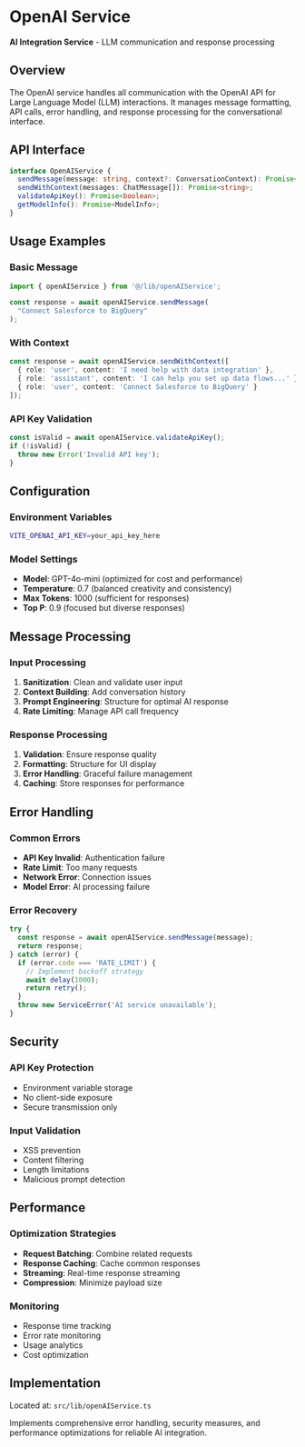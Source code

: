 # OpenAI Service

**AI Integration Service** - LLM communication and response processing

## Overview

The OpenAI service handles all communication with the OpenAI API for Large Language Model (LLM) interactions. It manages message formatting, API calls, error handling, and response processing for the conversational interface.

## API Interface

```typescript
interface OpenAIService {
  sendMessage(message: string, context?: ConversationContext): Promise<string>;
  sendWithContext(messages: ChatMessage[]): Promise<string>;
  validateApiKey(): Promise<boolean>;
  getModelInfo(): Promise<ModelInfo>;
}
```

## Usage Examples

### Basic Message
```typescript
import { openAIService } from '@/lib/openAIService';

const response = await openAIService.sendMessage(
  "Connect Salesforce to BigQuery"
);
```

### With Context
```typescript
const response = await openAIService.sendWithContext([
  { role: 'user', content: 'I need help with data integration' },
  { role: 'assistant', content: 'I can help you set up data flows...' },
  { role: 'user', content: 'Connect Salesforce to BigQuery' }
]);
```

### API Key Validation
```typescript
const isValid = await openAIService.validateApiKey();
if (!isValid) {
  throw new Error('Invalid API key');
}
```

## Configuration

### Environment Variables
```bash
VITE_OPENAI_API_KEY=your_api_key_here
```

### Model Settings
- **Model**: GPT-4o-mini (optimized for cost and performance)
- **Temperature**: 0.7 (balanced creativity and consistency)
- **Max Tokens**: 1000 (sufficient for responses)
- **Top P**: 0.9 (focused but diverse responses)

## Message Processing

### Input Processing
1. **Sanitization**: Clean and validate user input
2. **Context Building**: Add conversation history
3. **Prompt Engineering**: Structure for optimal AI response
4. **Rate Limiting**: Manage API call frequency

### Response Processing
1. **Validation**: Ensure response quality
2. **Formatting**: Structure for UI display
3. **Error Handling**: Graceful failure management
4. **Caching**: Store responses for performance

## Error Handling

### Common Errors
- **API Key Invalid**: Authentication failure
- **Rate Limit**: Too many requests
- **Network Error**: Connection issues
- **Model Error**: AI processing failure

### Error Recovery
```typescript
try {
  const response = await openAIService.sendMessage(message);
  return response;
} catch (error) {
  if (error.code === 'RATE_LIMIT') {
    // Implement backoff strategy
    await delay(1000);
    return retry();
  }
  throw new ServiceError('AI service unavailable');
}
```

## Security

### API Key Protection
- Environment variable storage
- No client-side exposure
- Secure transmission only

### Input Validation
- XSS prevention
- Content filtering
- Length limitations
- Malicious prompt detection

## Performance

### Optimization Strategies
- **Request Batching**: Combine related requests
- **Response Caching**: Cache common responses
- **Streaming**: Real-time response streaming
- **Compression**: Minimize payload size

### Monitoring
- Response time tracking
- Error rate monitoring
- Usage analytics
- Cost optimization

## Implementation

Located at: `src/lib/openAIService.ts`

Implements comprehensive error handling, security measures, and performance optimizations for reliable AI integration.

